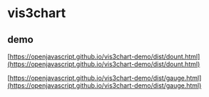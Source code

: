 # vis3chart

## demo

  [https://openjavascript.github.io/vis3chart-demo/dist/dount.html](https://openjavascript.github.io/vis3chart-demo/dist/dount.html)
  
  [https://openjavascript.github.io/vis3chart-demo/dist/gauge.html](https://openjavascript.github.io/vis3chart-demo/dist/gauge.html)
